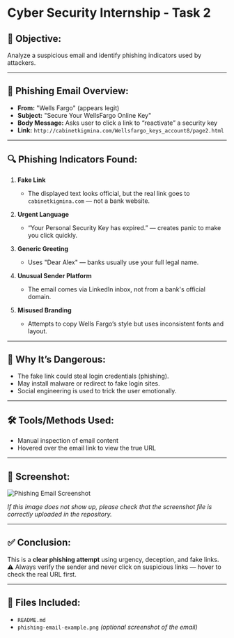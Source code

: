 # Cyber Security Internship - Task 2

## 🎯 Objective:

Analyze a suspicious email and identify phishing indicators used by attackers.

---

## 📧 Phishing Email Overview:

- **From:** "Wells Fargo" (appears legit)
- **Subject:** "Secure Your WellsFargo Online Key"
- **Body Message:** Asks user to click a link to “reactivate” a security key
- **Link:** `http://cabinetkigmina.com/Wellsfargo_keys_account8/page2.html`

---

## 🔍 Phishing Indicators Found:

1. **Fake Link**  
   - The displayed text looks official, but the real link goes to `cabinetkigmina.com` — not a bank website.

2. **Urgent Language**  
   - “Your Personal Security Key has expired.” — creates panic to make you click quickly.

3. **Generic Greeting**  
   - Uses "Dear Alex" — banks usually use your full legal name.

4. **Unusual Sender Platform**  
   - The email comes via LinkedIn inbox, not from a bank's official domain.

5. **Misused Branding**  
   - Attempts to copy Wells Fargo’s style but uses inconsistent fonts and layout.

---

## 🔐 Why It’s Dangerous:

- The fake link could steal login credentials (phishing).
- May install malware or redirect to fake login sites.
- Social engineering is used to trick the user emotionally.

---

## 🛠 Tools/Methods Used:

- Manual inspection of email content
- Hovered over the email link to view the true URL

---

## 📸 Screenshot:

![Phishing Email Screenshot](phishing-email-example.png)

_If this image does not show up, please check that the screenshot file is correctly uploaded in the repository._

---

## ✅ Conclusion:

This is a **clear phishing attempt** using urgency, deception, and fake links.  
⚠️ Always verify the sender and never click on suspicious links — hover to check the real URL first.

---

## 📁 Files Included:

- `README.md`
- `phishing-email-example.png` *(optional screenshot of the email)*
